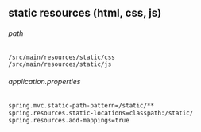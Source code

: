 ## static resources (html, css, js)
  
###### path
```
/src/main/resources/static/css
/src/main/resources/static/js
```
  
###### application.properties
```sh
spring.mvc.static-path-pattern=/static/**
spring.resources.static-locations=classpath:/static/
spring.resources.add-mappings=true
```
  
###### 
